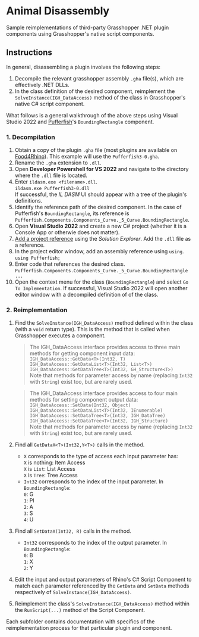 # Animal Disassembly

Sample reimplementations of third-party Grasshopper .NET plugin components using Grasshopper's native script components.

## Instructions

In general, disassembling a plugin involves the following steps:
1. Decompile the relevant grasshopper assembly ```.gha``` file(s), which are effectively .NET DLLs.
2. In the class definition of the desired component, reimplement the ```SolveInstance(IGH_DataAccess)``` method of the class in Grasshopper's native C# script component.

What follows is a general walkthrough of the above steps using Visual Studio 2022 and [Pufferfish](https://www.food4rhino.com/en/app/pufferfish)'s ```BoundingRectangle``` component.

### 1. Decompilation

1. Obtain a copy of the plugin ```.gha``` file (most plugins are available on [Food4Rhino](https://www.food4rhino.com/en)). This example will use the ```Pufferfish3-0.gha```.
2. Rename the ```.gha``` extension to ```.dll```.
3. Open **Developer Powershell for VS 2022** and navigate to the directory where the ```.dll``` file is located.
4. Enter ```ildasm.exe <filename>.dll```.  
```ildasm.exe Pufferfish3-0.dll```  
If successful, the *IL DASM* UI should appear with a tree of the plugin's definitions.
5. Identify the reference path of the desired component. In the case of Pufferfish's ```BoundingRectangle```, its reference is ```Pufferfish.Components.Components_Curve._5_Curve.BoundingRectangle```.
6. Open **Visual Studio 2022** and create a new C# project (whether it is a Console App or otherwie does not matter).
7. [Add a project reference](https://learn.microsoft.com/en-us/visualstudio/ide/how-to-add-or-remove-references-by-using-the-reference-manager?view=vs-2022#add-a-reference) using the *Solution Explorer*. Add the ```.dll``` file as a reference.
8. In the project editor window, add an assembly reference using ```using```.  
```using Pufferfish;```
9. Enter code that references the desired class.  
```Pufferfish.Components.Components_Curve._5_Curve.BoundingRectangle ...```
10. Open the context menu for the class (```BoundingRectangle```) and select ```Go To Implementation```. If successful, Visual Studio 2022 will open another editor window with a decompiled definition of of the class.

### 2. Reimplementation

1. Find the ```SolveInstance(IGH_DataAccess)``` method defined within the class (with a ```void``` return type). This is the method that is called when Grasshopper executes a component.  
    > The IGH_DataAccess interface provides access to three main methods for getting component input data:  
    > ```IGH_DataAccess::GetData<T>(Int32, T)```  
    > ```IGH_DataAccess::GetDataList<T>(Int32, List<T>)```  
    > ```IGH_DataAccess::GetDataTree<T>(Int32, GH_Structure<T>)```  
    > Note that methods for parameter access by name (replacing ```Int32``` with ```String```) exist too, but are rarely used.

    > The IGH_DataAccess interface provides access to four main methods for setting component output data:  
    > ```IGH_DataAccess::SetData(Int32, Object)```  
    > ```IGH_DataAccess::SetDataList<T>(Int32, IEnumerable)```  
    > ```IGH_DataAccess::SetDataTree<T>(Int32, IGH_DataTree)```  
    > ```IGH_DataAccess::SetDataTree<T>(Int32, IGH_Structure)```  
    > Note that methods for parameter access by name (replacing ```Int32``` with ```String```) exist too, but are rarely used.
2. Find all ```GetDataX<T>(Int32,Y<T>)``` calls in the method.
    - ```X``` corresponds to the type of access each input parameter has:  
    ```X``` is nothing: Item Access  
    ```X``` is ```List```: List Access  
    ```X``` is ```Tree```: Tree Access
    - ```Int32``` corresponds to the index of the input parameter. In ```BoundingRectangle```:  
    ```0```: G  
    ```1```: Pl  
    ```2```: A  
    ```3```: S  
    ```4```: U  
3. Find all ```SetDataX(Int32, R)``` calls in the method.
    - ```Int32``` corresponds to the index of the output parameter. In ```BoundingRectangle```:  
    ```0```: B  
    ```1```: X  
    ```2```: Y
4. Edit the input and output parameters of Rhino's C# Script Component to match each parameter referenced by the ```GetData``` and ```SetData``` methods respectively of ```SolveInstance(IGH_DataAccess)```.
5. Reimplement the class's ```SolveInstance(IGH_DataAccess)``` method within the ```RunScript(...)``` method of the Script Component.  

Each subfolder contains documentation with specifics of the reimplementation process for that particular plugin and component.